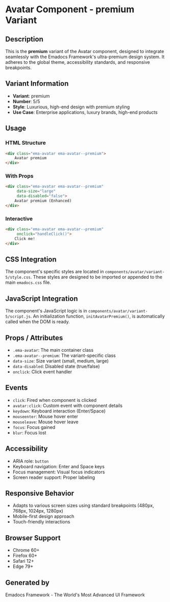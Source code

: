 # Avatar Component - premium Variant

## Description
This is the **premium** variant of the Avatar component, designed to integrate seamlessly with the Emadocs Framework's ultra-premium design system. It adheres to the global theme, accessibility standards, and responsive breakpoints.

## Variant Information
- **Variant**: premium
- **Number**: 5/5
- **Style**: Luxurious, high-end design with premium styling
- **Use Case**: Enterprise applications, luxury brands, high-end products

## Usage

### HTML Structure
```html
<div class="ema-avatar ema-avatar--premium">
    Avatar premium
</div>
```

### With Props
```html
<div class="ema-avatar ema-avatar--premium" 
     data-size="large" 
     data-disabled="false">
    Avatar premium (Enhanced)
</div>
```

### Interactive
```html
<div class="ema-avatar ema-avatar--premium" 
     onclick="handleClick()">
    Click me!
</div>
```

## CSS Integration
The component's specific styles are located in `components/avatar/variant-5/style.css`. These styles are designed to be imported or appended to the main `emadocs.css` file.

## JavaScript Integration
The component's JavaScript logic is in `components/avatar/variant-5/script.js`. An initialization function, `initAvatarPremium()`, is automatically called when the DOM is ready.

## Props / Attributes
- `.ema-avatar`: The main container class
- `.ema-avatar--premium`: The variant-specific class
- `data-size`: Size variant (small, medium, large)
- `data-disabled`: Disabled state (true/false)
- `onclick`: Click event handler

## Events
- `click`: Fired when component is clicked
- `avatar:click`: Custom event with component details
- `keydown`: Keyboard interaction (Enter/Space)
- `mouseenter`: Mouse hover enter
- `mouseleave`: Mouse hover leave
- `focus`: Focus gained
- `blur`: Focus lost

## Accessibility
- ARIA role: `button`
- Keyboard navigation: Enter and Space keys
- Focus management: Visual focus indicators
- Screen reader support: Proper labeling

## Responsive Behavior
- Adapts to various screen sizes using standard breakpoints (480px, 768px, 1024px, 1280px)
- Mobile-first design approach
- Touch-friendly interactions

## Browser Support
- Chrome 60+
- Firefox 60+
- Safari 12+
- Edge 79+

## Generated by
Emadocs Framework - The World's Most Advanced UI Framework
